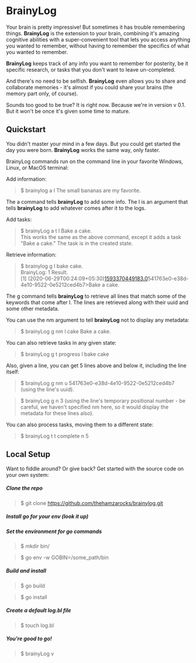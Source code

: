 # BrainyLog

Your brain is pretty impressive! But sometimes it has trouble remembering things. **BrainyLog** is the extension to your brain, combining it's amazing cognitive abilities with a super-convenient tool that lets you access anything you wanted to remember, without having to remember the specifics of what you wanted to remember.  

**BrainyLog** keeps track of any info you want to remember for posterity, be it specific research, or tasks that you don't want to leave un-completed.  

And there's no need to be selfish. **BrainyLog** even allows you to share and collaborate memories - it's almost if you could share your brains (the memory part only, of course).  

Sounds too good to be true? It is right now. Because we're in version v 0.1. But it won't be once it's given some time to mature.

## Quickstart

You didn't master your mind in a few days. But you could get started the day you were born. **BrainyLog** works the same way, only faster.  

BrainyLog commands run on the command line in your favorite Windows, Linux, or MacOS terminal:

Add information:
> $ brainylog a l The small bananas are my favorite. 

The a command tells **brainyLog** to add some info. The l is an argument that tells **brainyLog** to add whatever comes after it to the logs.

Add tasks:
>$ brainyLog a t l Bake a cake.  
This works the same as the above command, except it adds a task "Bake a cake." The task is in the created state.

Retrieve information:
>$ brainylog g l bake cake.  
> BrainyLog: 1 Result.   
> [1] (2020-06-29T00:24:09+05:30)[1593370449183.0](T-0)541763e0-e38d-4e10-9522-0e5212ced4b7>Bake a cake.  

The g command tells **brainyLog** to retrieve all lines that match some of the keywords that come after l.
The lines are retrieved along with their uuid and some other metadata.

You can use the nm argument to tell **brainyLog** not to display any metadata:
>$ brainyLog g nm l cake
>Bake a cake.

You can also retrieve tasks in any given state:
>$ brainyLog g t progress l bake cake

Also, given a line, you can get 5 lines above and below it, including the line itself:
>$ brainyLog g nm u 541763e0-e38d-4e10-9522-0e5212ced4b7 (using the line's uuid).

>$ brainyLog g n 3 (using the line's temporary positional number - be careful, we haven't specified nm here, so it would display the metadata for these lines also). 

You can also process tasks, moving them to a different state:
>$ brainyLog t t complete n 5


## Local Setup

Want to fiddle around? Or give back? Get started with the source code on your own system:

##### Clone the repo
>$ git clone https://github.com/thehamzarocks/brainylog.git

##### Install go for your env (look it up)

##### Set the environment for go commands
>$ mkdir bin/

>$ go env -w GOBIN=/some_path/bin

##### Build and install
>$ go build

>$ go install

##### Create a default log.bl file
>$ touch log.bl

##### You're good to go!
>$ brainyLog v


